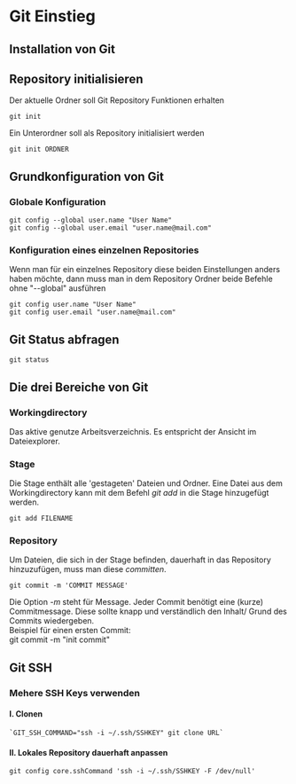 # Git Einstieg

## Installation von Git


## Repository initialisieren

Der aktuelle Ordner soll Git Repository Funktionen erhalten

    git init

Ein Unterordner soll als Repository initialisiert werden

    git init ORDNER


## Grundkonfiguration von Git

### Globale Konfiguration
    git config --global user.name "User Name"
    git config --global user.email "user.name@mail.com"

### Konfiguration eines einzelnen Repositories
Wenn man für ein einzelnes Repository diese beiden Einstellungen anders haben möchte, dann muss man in dem Repository Ordner beide Befehle ohne "--global" ausführen

    git config user.name "User Name"
    git config user.email "user.name@mail.com"


## Git Status abfragen

    git status


## Die drei Bereiche von Git

### Workingdirectory

Das aktive genutze Arbeitsverzeichnis. Es entspricht der Ansicht im Dateiexplorer.

### Stage

Die Stage enthält alle 'gestageten' Dateien und Ordner. Eine Datei aus dem Workingdirectory kann mit dem Befehl *git add* in die Stage hinzugefügt werden.

    git add FILENAME

### Repository

Um Dateien, die sich in der Stage befinden, dauerhaft in das Repository hinzuzufügen, muss man diese *committen*.  

    git commit -m 'COMMIT MESSAGE'

Die Option *-m* steht für Message. Jeder Commit benötigt eine (kurze) Commitmessage. Diese sollte knapp und verständlich den Inhalt/ Grund des Commits wiedergeben.  
Beispiel für einen ersten Commit:  
    git commit -m "init commit"

## Git SSH

### Mehere SSH Keys verwenden
#### I. Clonen 

    `GIT_SSH_COMMAND="ssh -i ~/.ssh/SSHKEY" git clone URL`

#### II. Lokales Repository dauerhaft anpassen

    git config core.sshCommand 'ssh -i ~/.ssh/SSHKEY -F /dev/null'